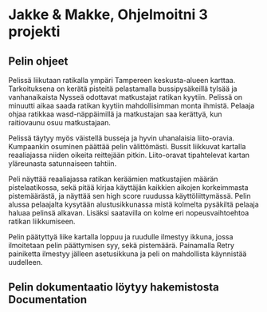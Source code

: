 # Jakke & Makke, Ohjelmoitni 3 projekti


## Pelin ohjeet

Pelissä liikutaan ratikalla ympäri Tampereen keskusta-alueen karttaa. Tarkoituksena on kerätä pisteitä pelastamalla bussipysäkeillä tylsää ja vanhanaikaista Nysseä odottavat matkustajat ratikan kyytiin. Pelissä on minuutti aikaa saada ratikan kyytiin mahdollisimman monta ihmistä. Pelaaja ohjaa ratikkaa wasd-näppäimillä ja matkustajan saa kerättyä, kun raitiovaunu osuu matkustajaan.

Pelissä täytyy myös väistellä busseja ja hyvin uhanalaisia liito-oravia. Kumpaankin osuminen päättää pelin välittömästi. Bussit liikkuvat kartalla reaaliajassa niiden oikeita reittejään pitkin. Liito-oravat tipahtelevat kartan yläreunasta satunnaiseen tahtiin. 

Peli näyttää reaaliajassa ratikan keräämien matkustajien määrän pistelaatikossa, sekä pitää kirjaa käyttäjän kaikkien aikojen korkeimmasta pistemäärästä, ja näyttää sen high score ruudussa käyttöliittymässä. 
Pelin alussa pelaajalta kysytään alustusikkunassa mistä kolmelta pysäkiltä pelaaja haluaa pelinsä alkavan. Lisäksi saatavilla on kolme eri nopeusvaihtoehtoa ratikan liikkumiseen.

Pelin päätyttyä liike kartalla loppuu ja ruudulle ilmestyy ikkuna, jossa ilmoitetaan pelin päättymisen syy, sekä pistemäärä. Painamalla Retry painiketta ilmestyy jälleen asetusikkuna ja peli on mahdollista käynnistää uudelleen.


## Pelin dokumentaatio löytyy hakemistosta Documentation

